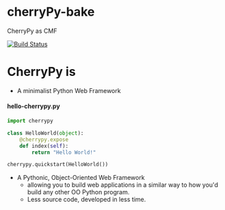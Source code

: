 # cherryPy-bake
CherryPy as CMF  

[![Build Status](https://travis-ci.org/joetechem/cherryPy-bake.svg?branch=master)](https://travis-ci.org/joetechem/cherryPy-bake)

# CherryPy is     

* A minimalist Python Web Framework  

#### hello-cherrypy.py  

```python  
import cherrypy

class HelloWorld(object):
    @cherrypy.expose
    def index(self):
        return "Hello World!"

cherrypy.quickstart(HelloWorld())
```  

* A Pythonic, Object-Oriented Web Framework  
  - allowing you to build web applications in a similar way to how you'd build any other OO Python program.  
  - Less source code, developed in less time. 
